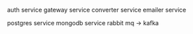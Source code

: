 auth service
gateway service
converter service
emailer service

postgres service
mongodb service
rabbit mq -> kafka
